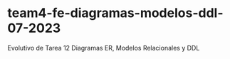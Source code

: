 # team4-fe-diagramas-modelos-ddl-07-2023
Evolutivo de Tarea 12 Diagramas ER, Modelos Relacionales y DDL
